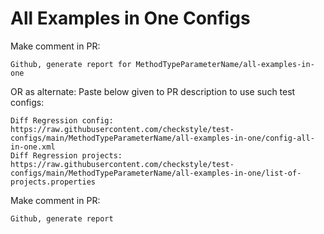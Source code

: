 # All Examples in One Configs
Make comment in PR:
```
Github, generate report for MethodTypeParameterName/all-examples-in-one
```
OR as alternate:
Paste below given to PR description to use such test configs:
```
Diff Regression config: https://raw.githubusercontent.com/checkstyle/test-configs/main/MethodTypeParameterName/all-examples-in-one/config-all-in-one.xml
Diff Regression projects: https://raw.githubusercontent.com/checkstyle/test-configs/main/MethodTypeParameterName/all-examples-in-one/list-of-projects.properties
```
Make comment in PR:
```
Github, generate report
```
